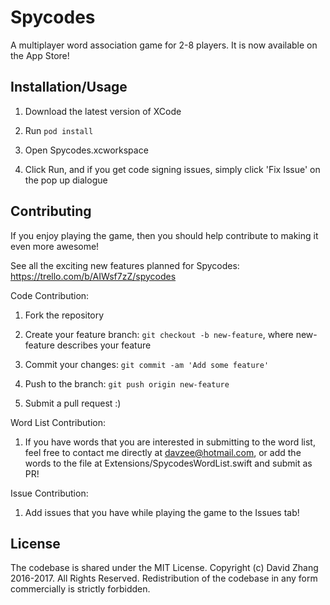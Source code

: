 # Spycodes

A multiplayer word association game for 2-8 players. It is now available on the App Store!

## Installation/Usage

1. Download the latest version of XCode

2. Run ```pod install```

2. Open Spycodes.xcworkspace

3. Click Run, and if you get code signing issues, simply click 'Fix Issue' on the pop up dialogue

## Contributing

If you enjoy playing the game, then you should help contribute to making it even more awesome!

See all the exciting new features planned for Spycodes: https://trello.com/b/AIWsf7zZ/spycodes

Code Contribution:

1. Fork the repository

2. Create your feature branch: `git checkout -b new-feature`, where new-feature describes your feature

3. Commit your changes: `git commit -am 'Add some feature'`

4. Push to the branch: `git push origin new-feature`

5. Submit a pull request :)

Word List Contribution:

1. If you have words that you are interested in submitting to the word list, feel free to contact me directly at davzee@hotmail.com, or add the words to the file at Extensions/SpycodesWordList.swift and submit as PR!

Issue Contribution:

1. Add issues that you have while playing the game to the Issues tab!

## License

The codebase is shared under the MIT License. Copyright (c) David Zhang 2016-2017. All Rights Reserved. Redistribution of the codebase in any form commercially is strictly forbidden.
